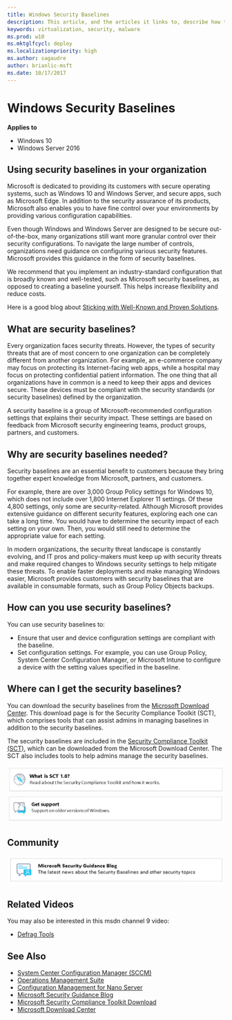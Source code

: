 ```yaml
---
title: Windows Security Baselines
description: This article, and the articles it links to, describe how to use Windows Security Baselines in your organization
keywords: virtualization, security, malware
ms.prod: w10
ms.mktglfcycl: deploy
ms.localizationpriority: high
ms.author: sagaudre
author: brianlic-msft
ms.date: 10/17/2017
---
```


# Windows Security Baselines

**Applies to**  

-   Windows 10
-   Windows Server 2016 

## Using security baselines in your organization 

Microsoft is dedicated to providing its customers with secure operating systems, such as Windows 10 and Windows Server, and secure apps, such as Microsoft Edge. In addition to the security assurance of its products, Microsoft also enables you to have fine control over your environments by providing various configuration capabilities. 

Even though Windows and Windows Server are designed to be secure out-of-the-box, many organizations still want more granular control over their security configurations. To navigate the large number of controls, organizations need guidance on configuring various security features. Microsoft provides this guidance in the form of security baselines.

We recommend that you implement an industry-standard configuration that is broadly known and well-tested, such as Microsoft security baselines, as opposed to creating a baseline yourself. This helps increase flexibility and reduce costs. 

Here is a good blog about [Sticking with Well-Known and Proven Solutions](https://blogs.technet.microsoft.com/fdcc/2010/10/06/sticking-with-well-known-and-proven-solutions/).

## What are security baselines? 

Every organization faces security threats. However, the types of security threats that are of most concern to one organization can be completely different from another organization. For example, an e-commerce company may focus on protecting its Internet-facing web apps, while a hospital may focus on protecting confidential patient information. The one thing that all organizations have in common is a need to keep their apps and devices secure. These devices must be compliant with the security standards (or security baselines) defined by the organization. 

A security baseline is a group of Microsoft-recommended configuration settings that explains their security impact. These settings are based on feedback from Microsoft security engineering teams, product groups, partners, and customers. 

## Why are security baselines needed? 

Security baselines are an essential benefit to customers because they bring together expert knowledge from Microsoft, partners, and customers. 

For example, there are over 3,000 Group Policy settings for Windows 10, which does not include over 1,800 Internet Explorer 11 settings. Of these 4,800 settings, only some are security-related. Although Microsoft provides extensive guidance on different security features, exploring each one can take a long time. You would have to determine the security impact of each setting on your own. Then, you would still need to determine  the appropriate value for each setting. 

In modern organizations, the security threat landscape is constantly evolving, and IT pros and policy-makers must keep up with security threats and make required changes to Windows security settings to help mitigate these threats. To enable faster deployments and make managing Windows easier, Microsoft provides customers with security baselines that are available in consumable formats, such as Group Policy Objects backups.

## How can you use security baselines? 

You can use security baselines to: 
-   Ensure that user and device configuration settings are compliant with the baseline. 
-   Set configuration settings. For example, you can use Group Policy, System Center Configuration Manager, or Microsoft Intune to configure a device with the setting values specified in the baseline. 

## Where can I get the security baselines? 

You can download the security baselines from the [Microsoft Download Center](https://www.microsoft.com/download/details.aspx?id=55319). This download page is for the Security Compliance Toolkit (SCT), which comprises tools that can assist admins in managing  baselines in addition to the security baselines.

The security baselines are included in the [Security Compliance Toolkit (SCT)](security-compliance-toolkit-10.md), which can be downloaded from the Microsoft Download Center. The SCT also includes tools to help admins manage the security baselines. 

[![Security Compliance Toolkit](images/security-compliance-toolkit-1.png)](security-compliance-toolkit-10.md) 
[![Get Support](images/get-support.png)](get-support-for-security-baselines.md) 

## Community

[![Microsoft Security Guidance Blog](images/community.png)](https://blogs.technet.microsoft.com/secguide/) 

## Related Videos

You may also be interested in this msdn channel 9 video: 
-   [Defrag Tools](https://channel9.msdn.com/Shows/Defrag-Tools/Defrag-Tools-174-Security-Baseline-Policy-Analyzer-and-LGPO)

## See Also

-   [System Center Configuration Manager (SCCM)](https://www.microsoft.com/cloud-platform/system-center-configuration-manager)
-   [Operations Management Suite](https://www.microsoft.com/cloud-platform/operations-management-suite)
-   [Configuration Management for Nano Server](https://blogs.technet.microsoft.com/grouppolicy/2016/05/09/configuration-management-on-servers/)
-   [Microsoft Security Guidance Blog](https://blogs.technet.microsoft.com/secguide/)
-   [Microsoft Security Compliance Toolkit Download](https://www.microsoft.com/download/details.aspx?id=55319)
-   [Microsoft Download Center](https://www.microsoft.com/download/details.aspx?id=55319) 
